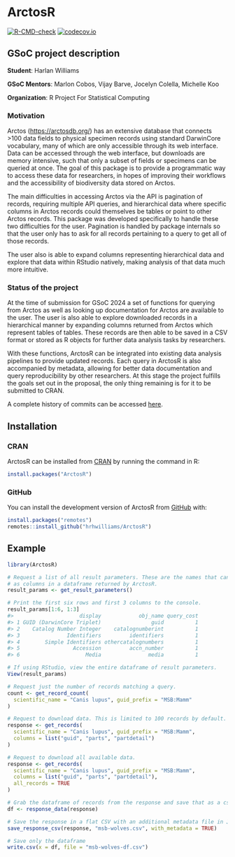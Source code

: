 
<!-- README.md is generated from README.Rmd. Please edit that file -->

# ArctosR

<!-- badges: start -->

[![R-CMD-check](https://github.com/hrhwilliams/ArctosR/actions/workflows/R-CMD-check.yaml/badge.svg)](https://github.com/hrhwilliams/ArctosR/actions/workflows/R-CMD-check.yaml)
[![codecov.io](https://codecov.io/gh/hrhwilliams/ArctosR/branch/main/graphs/badge.svg)](https://app.codecov.io/gh/hrhwilliams/ArctosR?branch=main)
<!-- badges: end -->

## GSoC project description

**Student**: Harlan Williams

**GSoC Mentors**: Marlon Cobos, Vijay Barve, Jocelyn Colella, Michelle
Koo

**Organization**: R Project For Statistical Computing

### Motivation

Arctos (<https://arctosdb.org/>) has an extensive database that connects
\>100 data fields to physical specimen records using standard DarwinCore
vocabulary, many of which are only accessible through its web interface.
Data can be accessed through the web interface, but downloads are memory
intensive, such that only a subset of fields or specimens can be queried
at once. The goal of this package is to provide a programmatic way to
access these data for researchers, in hopes of improving their workflows
and the accessibility of biodiversity data stored on Arctos.

The main difficulties in accessing Arctos via the API is pagination of
records, requiring multiple API queries, and hierarchical data where
specific columns in Arctos records could themselves be tables or point
to other Arctos records. This package was developed specifically to
handle these two difficulties for the user. Pagination is handled by
package internals so that the user only has to ask for all records
pertaining to a query to get all of those records.

The user also is able to expand columns representing hierarchical data
and explore that data within RStudio natively, making analysis of that
data much more intuitive.

### Status of the project

At the time of submission for GSoC 2024 a set of functions for querying
from Arctos as well as looking up documentation for Arctos are available
to the user. The user is also able to explore downloaded records in a
hierarchical manner by expanding columns returned from Arctos which
represent tables of tables. These records are then able to be saved in a
CSV format or stored as R objects for further data analysis tasks by
researchers.

With these functions, ArctosR can be integrated into existing data
analysis pipelines to provide updated records. Each query in ArctosR is
also accompanied by metadata, allowing for better data documentation and
query reproducibility by other researchers. At this stage the project
fulfills the goals set out in the proposal, the only thing remaining is
for it to be submitted to CRAN.

A complete history of commits can be accessed
<a href="https://github.com/hrhwilliams/ArctosR/commits/main/" target="_blank">here</a>.

## Installation

### CRAN

ArctosR can be installed from [CRAN](https://cran.r-project.org/) by
running the command in R:

``` r
install.packages("ArctosR")
```

### GitHub

You can install the development version of ArctosR from
[GitHub](https://github.com/) with:

``` r
install.packages("remotes")
remotes::install_github("hrhwilliams/ArctosR")
```

## Example

``` r
library(ArctosR)

# Request a list of all result parameters. These are the names that can show up
# as columns in a dataframe returned by ArctosR.
result_params <- get_result_parameters()

# Print the first six rows and first 3 columns to the console.
result_params[1:6, 1:3]
#>                     display            obj_name query_cost
#> 1 GUID (DarwinCore Triplet)                guid          1
#> 2    Catalog Number Integer    catalognumberint          1
#> 3               Identifiers         identifiers          1
#> 4        Simple Identifiers othercatalognumbers          1
#> 5                 Accession         accn_number          1
#> 6                     Media               media          1

# If using RStudio, view the entire dataframe of result parameters.
View(result_params)

# Request just the number of records matching a query.
count <- get_record_count(
  scientific_name = "Canis lupus", guid_prefix = "MSB:Mamm"
)

# Request to download data. This is limited to 100 records by default.
response <- get_records(
  scientific_name = "Canis lupus", guid_prefix = "MSB:Mamm",
  columns = list("guid", "parts", "partdetail")
)

# Request to download all available data.
response <- get_records(
  scientific_name = "Canis lupus", guid_prefix = "MSB:Mamm",
  columns = list("guid", "parts", "partdetail"),
  all_records = TRUE
)

# Grab the dataframe of records from the response and save that as a csv.
df <- response_data(response)

# Save the response in a flat CSV with an additional metadata file in JSON
save_response_csv(response, "msb-wolves.csv", with_metadata = TRUE)

# Save only the dataframe
write.csv(x = df, file = "msb-wolves-df.csv")
```
